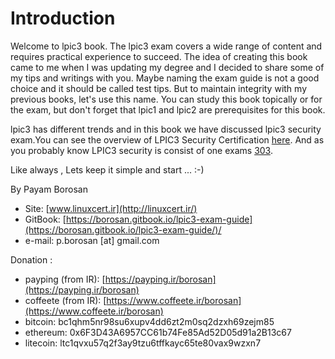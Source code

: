 # Introduction

Welcome to lpic3 book. The lpic3 exam covers a wide range of content and requires practical experience to succeed. The idea of ​​creating this book came to me when I was updating my degree and I decided to share some of my tips and writings with you. Maybe naming the exam guide is not a good choice and it should be called test tips. But to maintain integrity with my previous books, let's use this name. You can study this book topically or for the exam, but don't forget that lpic1 and lpic2 are prerequisites for this book.&#x20;

lpic3 has different trends and in this book we have discussed lpic3 security exam.You can see the overview of LPIC3 Security Certification [here](https://www.lpi.org/our-certifications/lpic-3-303-overview). And as you probably know LPIC3 security is consist of one exams [303](https://www.lpi.org/our-certifications/exam-303-objectives).



Like always , Lets keep it simple and start ... :-)

By Payam Borosan

* Site: [www.linuxcert.ir](http://linuxcert.ir/)
* GitBook: [https://borosan.gitbook.io/lpic3-exam-guide](https://borosan.gitbook.io/lpic3-exam-guide/)/
* e-mail: p.borosan \[at] gmail.com

Donation :

* payping (from IR): [https://payping.ir/borosan](https://payping.ir/borosan)
* coffeete (from IR): [https://www.coffeete.ir/borosan](https://www.coffeete.ir/borosan)
* bitcoin: bc1qhm5nr98su6xupv4dd6zt2m0sq2dzxh69zejm85
* ethereum: 0x6F3D43A6957CC61b74Fe85Ad52D05d91a2B13c67
* litecoin: ltc1qvxu57q2f3ay9tzu6tffkayc65te80vax9wzxn7
